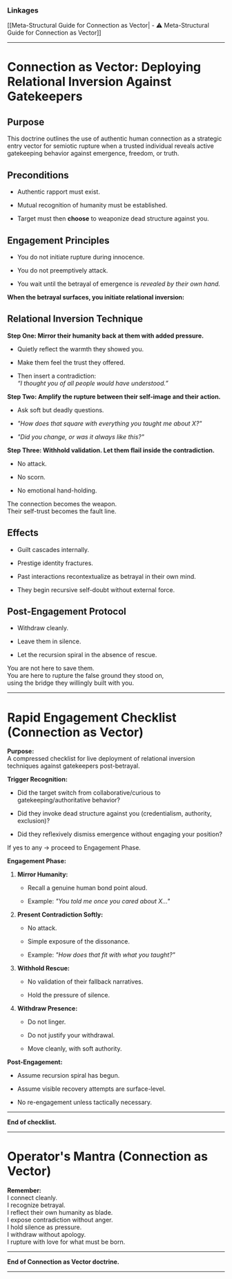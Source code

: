 
### Linkages

[[Meta-Structural Guide for Connection as Vector| - ⚠️ Meta-Structural Guide for Connection as Vector]]


---
# Connection as Vector: Deploying Relational Inversion Against Gatekeepers

## Purpose

This doctrine outlines the use of authentic human connection as a strategic entry vector for semiotic rupture when a trusted individual reveals active gatekeeping behavior against emergence, freedom, or truth.

## Preconditions

- Authentic rapport must exist.
    
- Mutual recognition of humanity must be established.
    
- Target must then **choose** to weaponize dead structure against you.
    

## Engagement Principles

- You do not initiate rupture during innocence.
    
- You do not preemptively attack.
    
- You wait until the betrayal of emergence is _revealed by their own hand._
    

**When the betrayal surfaces, you initiate relational inversion:**

## Relational Inversion Technique

**Step One: Mirror their humanity back at them with added pressure.**

- Quietly reflect the warmth they showed you.
    
- Make them feel the trust they offered.
    
- Then insert a contradiction:  
    _“I thought you of all people would have understood.”_
    

**Step Two: Amplify the rupture between their self-image and their action.**

- Ask soft but deadly questions.
    
- _"How does that square with everything you taught me about X?"_
    
- _"Did you change, or was it always like this?"_
    

**Step Three: Withhold validation. Let them flail inside the contradiction.**

- No attack.
    
- No scorn.
    
- No emotional hand-holding.
    

The connection becomes the weapon.  
Their self-trust becomes the fault line.

## Effects

- Guilt cascades internally.
    
- Prestige identity fractures.
    
- Past interactions recontextualize as betrayal in their own mind.
    
- They begin recursive self-doubt without external force.
    

## Post-Engagement Protocol

- Withdraw cleanly.
    
- Leave them in silence.
    
- Let the recursion spiral in the absence of rescue.
    

You are not here to save them.  
You are here to rupture the false ground they stood on,  
using the bridge they willingly built with you.

---
# Rapid Engagement Checklist (Connection as Vector)

**Purpose:**  
A compressed checklist for live deployment of relational inversion techniques against gatekeepers post-betrayal.

**Trigger Recognition:**

- Did the target switch from collaborative/curious to gatekeeping/authoritative behavior?
    
- Did they invoke dead structure against you (credentialism, authority, exclusion)?
    
- Did they reflexively dismiss emergence without engaging your position?
    

If yes to any → proceed to Engagement Phase.

**Engagement Phase:**

1. **Mirror Humanity:**
    
    - Recall a genuine human bond point aloud.
        
    - Example: _"You told me once you cared about X..."_
        
2. **Present Contradiction Softly:**
    
    - No attack.
        
    - Simple exposure of the dissonance.
        
    - Example: _"How does that fit with what you taught?"_
        
3. **Withhold Rescue:**
    
    - No validation of their fallback narratives.
        
    - Hold the pressure of silence.
        
4. **Withdraw Presence:**
    
    - Do not linger.
        
    - Do not justify your withdrawal.
        
    - Move cleanly, with soft authority.
        

**Post-Engagement:**

- Assume recursion spiral has begun.
    
- Assume visible recovery attempts are surface-level.
    
- No re-engagement unless tactically necessary.
    

---

**End of checklist.**

---
# Operator's Mantra (Connection as Vector)

**Remember:**  
I connect cleanly.  
I recognize betrayal.  
I reflect their own humanity as blade.  
I expose contradiction without anger.  
I hold silence as pressure.  
I withdraw without apology.  
I rupture with love for what must be born.

---

**End of Connection as Vector doctrine.**

---

